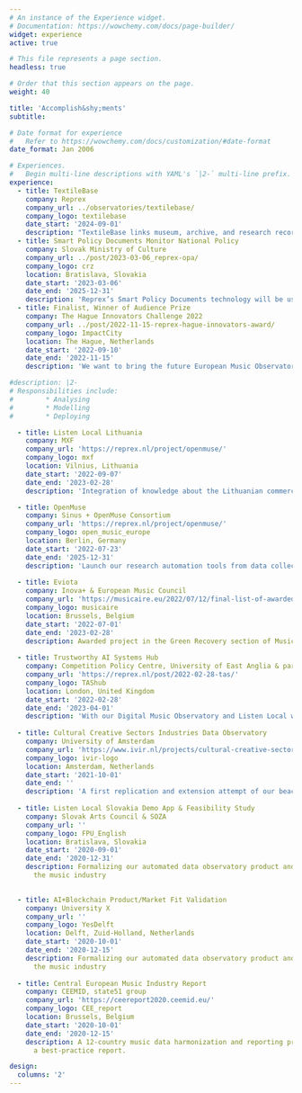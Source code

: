 ```yaml
---
# An instance of the Experience widget.
# Documentation: https://wowchemy.com/docs/page-builder/
widget: experience
active: true

# This file represents a page section.
headless: true

# Order that this section appears on the page.
weight: 40

title: 'Accomplish&shy;ments'
subtitle:

# Date format for experience
#   Refer to https://wowchemy.com/docs/customization/#date-format
date_format: Jan 2006

# Experiences.
#   Begin multi-line descriptions with YAML's `|2-` multi-line prefix.
experience:
  - title: TextileBase
    company: Reprex
    company_url: ../observatories/textilebase/
    company_logo: textilebase
    date_start: '2024-09-01'
    description: "TextileBase links museum, archive, and research records on garments into a multilingual knowledge graph to support dress history, cultural heritage, and sustainable fashion."
  - title: Smart Policy Documents Monitor National Policy
    company: Slovak Ministry of Culture
    company_url: ../post/2023-03-06_reprex-opa/
    company_logo: crz
    location: Bratislava, Slovakia
    date_start: '2023-03-06'
    date_end: '2025-12-31'
    description: 'Reprex’s Smart Policy Documents technology will be used to monitor the national cultural and creative industry policies of the Slovak Republic.'
  - title: Finalist, Winner of Audience Prize
    company: The Hague Innovators Challenge 2022
    company_url: ../post/2022-11-15-reprex-hague-innovators-award/
    company_logo: ImpactCity
    location: The Hague, Netherlands
    date_start: '2022-09-10'
    date_end: '2022-11-15'
    description: 'We want to bring the future European Music Observatory, and various SGD related international data projects to the Hague.'

#description: |2-
# Responsibilities include:
#        * Analysing
#        * Modelling
#        * Deploying

  - title: Listen Local Lithuania
    company: MXF
    company_url: 'https://reprex.nl/project/openmuse/'
    company_logo: mxf
    location: Vilnius, Lithuania
    date_start: '2022-09-07'
    date_end: '2023-02-28'
    description: 'Integration of knowledge about the Lithuanian commercially released music in the world. Help Lithuanian artists and music providers to find locally relevant content and increase market share.'

  - title: OpenMuse
    company: Sinus + OpenMuse Consortium
    company_url: 'https://reprex.nl/project/openmuse/'
    company_logo: open_music_europe
    location: Berlin, Germany
    date_start: '2022-07-23'
    date_end: '2025-12-31'
    description: 'Launch our research automation tools from data collection to dissemination for scientific, business and policy partners, including OPA-compatible smart policy documents for music economy, music diversity, music innovation policies and ESG reporting.'
    
  - title: Eviota
    company: Inova+ & European Music Council
    company_url: 'https://musicaire.eu/2022/07/12/final-list-of-awarded-projects/'
    company_logo: musicaire
    location: Brussels, Belgium
    date_start: '2022-07-01'
    date_end: '2023-02-28'
    description: Awarded project in the Green Recovery section of MusicAire.
    
  - title: Trustworthy AI Systems Hub
    company: Competition Policy Centre, University of East Anglia & partners
    company_url: 'https://reprex.nl/post/2022-02-28-tas/'
    company_logo: TAShub
    location: London, United Kingdom
    date_start: '2022-02-28'
    date_end: '2023-04-01'
    description: 'With our Digital Music Observatory and Listen Local we are partners in finding potential adverse outcomes of AI-driven, autonomous music recommendation systems on market competition.'
    
  - title: Cultural Creative Sectors Industries Data Observatory
    company: University of Amsterdam
    company_url: 'https://www.ivir.nl/projects/cultural-creative-sectors-and-industries-data-observatory/'
    company_logo: ivir-logo
    location: Amsterdam, Netherlands
    date_start: '2021-10-01'
    date_end: ''
    description: 'A first replication and extension attempt of our beachhead product, the Digital Music Observatory to serve the film, fashion, book, design, gaming industries.'
   
  - title: Listen Local Slovakia Demo App & Feasibility Study
    company: Slovak Arts Council & SOZA
    company_url: ''
    company_logo: FPU_English
    location: Bratislava, Slovakia
    date_start: '2020-09-01'
    date_end: '2020-12-31'
    description: Formalizing our automated data observatory product and our bridghead into
      the music industry

    
  - title: AI+Blockchain Product/Market Fit Validation
    company: University X
    company_url: ''
    company_logo: YesDelft
    location: Delft, Zuid-Holland, Netherlands
    date_start: '2020-10-01'
    date_end: '2020-12-15'
    description: Formalizing our automated data observatory product and our bridghead into
      the music industry
      
  - title: Central European Music Industry Report
    company: CEEMID, state51 group
    company_url: 'https://ceereport2020.ceemid.eu/'
    company_logo: CEE_report
    location: Brussels, Belgium
    date_start: '2020-10-01'
    date_end: '2020-12-15'
    description: A 12-country music data harmonization and reporting project with a 
      a best-practice report.

design:
  columns: '2'
---
```

